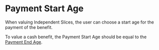 # Payment Start Age

When valuing Independent Slices, the user can choose a start age for the
payment of the benefit.

To value a cash benefit, the Payment Start Age should be equal to the
[Payment End Age](actives_basis+payend.md).

